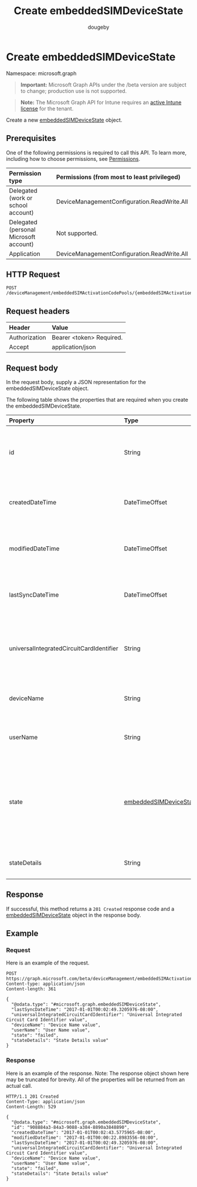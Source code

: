 ﻿---
title: "Create embeddedSIMDeviceState"
description: "Create a new embeddedSIMDeviceState object."
author: "dougeby"
localization_priority: Normal
ms.prod: "intune"
doc_type: apiPageType
---

# Create embeddedSIMDeviceState

Namespace: microsoft.graph

> **Important:** Microsoft Graph APIs under the /beta version are subject to change; production use is not supported.

> **Note:** The Microsoft Graph API for Intune requires an [active Intune license](https://go.microsoft.com/fwlink/?linkid=839381) for the tenant.

Create a new [embeddedSIMDeviceState](../resources/intune-esim-embeddedsimdevicestate.md) object.

## Prerequisites

One of the following permissions is required to call this API. To learn more, including how to choose permissions, see [Permissions](/graph/permissions-reference).

| Permission type                        | Permissions (from most to least privileged) |
| :------------------------------------- | :------------------------------------------ |
| Delegated (work or school account)     | DeviceManagementConfiguration.ReadWrite.All |
| Delegated (personal Microsoft account) | Not supported.                              |
| Application                            | DeviceManagementConfiguration.ReadWrite.All |

## HTTP Request

<!-- {
  "blockType": "ignored"
}
-->

```http
POST /deviceManagement/embeddedSIMActivationCodePools/{embeddedSIMActivationCodePoolId}/deviceStates
```

## Request headers

| Header        | Value                          |
| :------------ | :----------------------------- |
| Authorization | Bearer &lt;token&gt; Required. |
| Accept        | application/json               |

## Request body

In the request body, supply a JSON representation for the embeddedSIMDeviceState object.

The following table shows the properties that are required when you create the embeddedSIMDeviceState.

| Property                                 | Type                                                                                   | Description                                                                                                                                                                          |
| :--------------------------------------- | :------------------------------------------------------------------------------------- | :----------------------------------------------------------------------------------------------------------------------------------------------------------------------------------- |
| id                                       | String                                                                                 | Unique identifier for the embedded SIM device status. System generated value assigned when created.                                                                                  |
| createdDateTime                          | DateTimeOffset                                                                         | The time the embedded SIM device status was created. Generated service side.                                                                                                         |
| modifiedDateTime                         | DateTimeOffset                                                                         | The time the embedded SIM device status was last modified. Updated service side.                                                                                                     |
| lastSyncDateTime                         | DateTimeOffset                                                                         | The time the embedded SIM device last checked in. Updated service side.                                                                                                              |
| universalIntegratedCircuitCardIdentifier | String                                                                                 | The Universal Integrated Circuit Card Identifier (UICCID) identifying the hardware onto which a profile is to be deployed.                                                           |
| deviceName                               | String                                                                                 | Device name to which the subscription was provisioned e.g. DESKTOP-JOE                                                                                                               |
| userName                                 | String                                                                                 | Username which the subscription was provisioned to e.g. joe@contoso.com                                                                                                              |
| state                                    | [embeddedSIMDeviceStateValue](../resources/intune-esim-embeddedsimdevicestatevalue.md) | The state of the profile operation applied to the device. Possible values are: `notEvaluated`, `failed`, `installing`, `installed`, `deleting`, `error`, `deleted`, `removedByUser`. |
| stateDetails                             | String                                                                                 | String description of the provisioning state.                                                                                                                                        |

## Response

If successful, this method returns a `201 Created` response code and a [embeddedSIMDeviceState](../resources/intune-esim-embeddedsimdevicestate.md) object in the response body.

## Example

### Request

Here is an example of the request.

```http
POST https://graph.microsoft.com/beta/deviceManagement/embeddedSIMActivationCodePools/{embeddedSIMActivationCodePoolId}/deviceStates
Content-type: application/json
Content-length: 361

{
  "@odata.type": "#microsoft.graph.embeddedSIMDeviceState",
  "lastSyncDateTime": "2017-01-01T00:02:49.3205976-08:00",
  "universalIntegratedCircuitCardIdentifier": "Universal Integrated Circuit Card Identifier value",
  "deviceName": "Device Name value",
  "userName": "User Name value",
  "state": "failed",
  "stateDetails": "State Details value"
}
```

### Response

Here is an example of the response. Note: The response object shown here may be truncated for brevity. All of the properties will be returned from an actual call.

```http
HTTP/1.1 201 Created
Content-Type: application/json
Content-Length: 529

{
  "@odata.type": "#microsoft.graph.embeddedSIMDeviceState",
  "id": "908884a3-84a3-9088-a384-8890a3848890",
  "createdDateTime": "2017-01-01T00:02:43.5775965-08:00",
  "modifiedDateTime": "2017-01-01T00:00:22.8983556-08:00",
  "lastSyncDateTime": "2017-01-01T00:02:49.3205976-08:00",
  "universalIntegratedCircuitCardIdentifier": "Universal Integrated Circuit Card Identifier value",
  "deviceName": "Device Name value",
  "userName": "User Name value",
  "state": "failed",
  "stateDetails": "State Details value"
}
```
